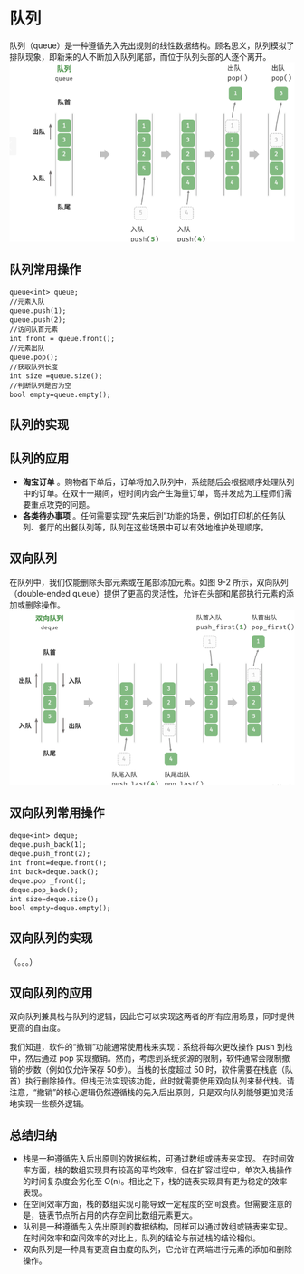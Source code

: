 # 队列
队列（queue）是一种遵循先入先出规则的线性数据结构。顾名思义，队列模拟了排队现象，即新来的人不断加入队列尾部，而位于队列头部的人逐个离开。
![alt text](Images/9-1.png)

## 队列常用操作
```
queue<int> queue;
//元素入队
queue.push(1);
queue.push(2);
//访问队首元素
int front = queue.front();
//元素出队
queue.pop();
//获取队列长度
int size =queue.size();
//判断队列是否为空
bool empty=queue.empty();
```

## 队列的实现

## 队列的应用
- **淘宝订单** 。购物者下单后，订单将加入队列中，系统随后会根据顺序处理队列中的订单。在双十一期间，短时间内会产生海量订单，高并发成为工程师们需要重点攻克的问题。
- **各类待办事项** 。任何需要实现“先来后到”功能的场景，例如打印机的任务队列、餐厅的出餐队列等，队列在这些场景中可以有效地维护处理顺序。

## 双向队列
在队列中，我们仅能删除头部元素或在尾部添加元素。如图 9-2 所示，双向队列（double-ended queue）提供了更高的灵活性，允许在头部和尾部执行元素的添加或删除操作。
![alt text](Images/9-2.png)

## 双向队列常用操作
```
deque<int> deque;
deque.push_back(1);
deque.push_front(2);
int front=deque.front();
int back=deque.back();
deque.pop _front();
deque.pop_back();
int size=deque.size();
bool empty=deque.empty();
```

## 双向队列的实现
（。。。）

## 双向队列的应用
双向队列兼具栈与队列的逻辑，因此它可以实现这两者的所有应用场景，同时提供更高的自由度。

我们知道，软件的“撤销”功能通常使用栈来实现：系统将每次更改操作 push 到栈中，然后通过 pop 实现撤销。然而，考虑到系统资源的限制，软件通常会限制撤销的步数（例如仅允许保存 50步）。当栈的长度超过 50 时，软件需要在栈底（队首）执行删除操作。但栈无法实现该功能，此时就需要使用双向队列来替代栈。请注意，“撤销”的核心逻辑仍然遵循栈的先入后出原则，只是双向队列能够更加灵活地实现一些额外逻辑。

## 总结归纳
- 栈是一种遵循先入后出原则的数据结构，可通过数组或链表来实现。
在时间效率方面，栈的数组实现具有较高的平均效率，但在扩容过程中，单次入栈操作的时间复杂度会劣化至 O(n)。相比之下，栈的链表实现具有更为稳定的效率表现。
- 在空间效率方面，栈的数组实现可能导致一定程度的空间浪费。但需要注意的是，链表节点所占用的内存空间比数组元素更大。
- 队列是一种遵循先入先出原则的数据结构，同样可以通过数组或链表来实现。在时间效率和空间效率的对比上，队列的结论与前述栈的结论相似。
- 双向队列是一种具有更高自由度的队列，它允许在两端进行元素的添加和删除操作。